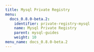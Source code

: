 ```yaml
---
title: Mysql Private Registry
menu:
  docs_0.8.0-beta.2:
    identifier: private-registry-mysql
    name: Mysql Private Registry
    parent: mysql-guides
    weight: 10
menu_name: docs_0.8.0-beta.2
---
```

